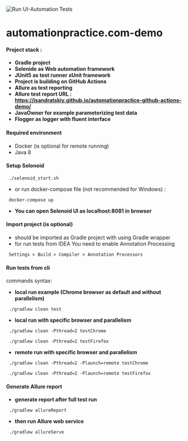 ![Run UI-Automation Tests](https://github.com/isandratskiy/automationpractice-demo/workflows/Run%20UI-Automation%20Tests/badge.svg)

# automationpractice.com-demo
#### Project stack :
- **Gradle project** 
- **Selenide as Web automation framework** 
- **JUnit5 as test runner xUnit framework** 
- **Project is building on GitHub Actions** 
- **Allure as test reporting** 
- **Allure test report URL : https://isandratskiy.github.io/automationpractice-github-actions-demo/**  
- **JavaOwner for example parameterizing test data** 
- **Flogger as logger with fluent interface** 


#### Required environment

- Docker (is optional for remote running)
- Java 8

#### Setup Selonoid
```
 ./selenoid_start.sh
```
- or run docker-compose file (not recommended for Windows) :
```
 docker-compose up
```
- **You can open Selenoid UI as localhost:8081 in browser** 
#### Import project (is optional)
- should be imported as Gradle project with using Gradle wrapper
- for run tests from IDEA You need to enable Annotation Processing
```
 Settings > Build > Compiler > Annotation Processors
```

#### Run tests from cli

commands syntax:
- **local run example (Chrome browser as default and without parallelism)**
```
 ./gradlew clean test
```
- **local run with specific browser and parallelism**
```
 ./gradlew clean -Pthread=2 testChrome
```
```
 ./gradlew clean -Pthread=2 testFirefox
```
- **remote run with specific browser and parallelism**
```
 ./gradlew clean -Pthread=2 -Plaunch=remote testChrome
```
```
 ./gradlew clean -Pthread=2 -Plaunch=remote testFirefox
```
#### Generate Allure report
- **generate report after full test run**
```
 ./gradlew allureReport
```
- **then run Allure web service**
```
 ./gradlew allureServe
```

